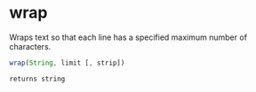 # wrap

 Wraps text so that each line has a specified maximum number
 of characters.

```javascript
wrap(String, limit [, strip])
```

```javascript
returns string
```
